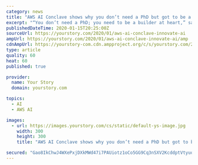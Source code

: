 ```yaml
---
category: news
title: "AWS AI Conclave shows why you don’t need a PhD but got to be a builder at heart to innovate with AI"
excerpt: "“You don’t need a PhD; you need to be a builder at heart,” said, Denis Batalov, Worldwide Technical Leader, ML & AI, AWS in his keynote address on day 2 of the Amazon AI Conclave in Bengaluru. The Artificial Intelligence (AI) expert with over two decades of experience took the audience through how AWS developed comprehensive ML ..."
publishedDateTime: 2020-01-15T20:25:00Z
sourceUrl: https://yourstory.com/2020/01/aws-ai-conclave-innovate-ai
ampUrl: https://yourstory.com/2020/01/aws-ai-conclave-innovate-ai/amp
cdnAmpUrl: https://yourstory-com.cdn.ampproject.org/c/s/yourstory.com/2020/01/aws-ai-conclave-innovate-ai/amp
type: article
quality: 60
heat: 60
published: true

provider:
  name: Your Story
  domain: yourstory.com

topics:
  - AI
  - AWS AI

images:
  - url: https://images.yourstory.com/cs/static/default-ys-image.jpg
    width: 300
    height: 300
    title: "AWS AI Conclave shows why you don’t need a PhD but got to be a builder at heart to innovate with AI"

secured: "Gao8IkChwJ4WXePxjDXkMWd47i7PAUiotz1oCo5GG9Cq3nSXV2KcddptVtyuqdo7OJQiRKGjoar7KnXzg4iHJc8DXpwn76QwGvBXGF9Fik4L3XjySIf83qV9xMvrTDxJu7PprAqrxkeFpO9X98j9f38BHNrTj9RwyCQKtjttJ6tF2wBgoquZvAyEyFs1M9nBI7GIWq9bW2vMgv9rh7FeRBCFf5C2uhWT4UaD3C0CXmKAQmnOFS4v9AQXUOTxOwm4hF0CpAYLrwRW2tu8bxNW0J5d5FFz/ypNw6XtMfFKFLGS36ZZWDLVBO0bpdVaJnQKC46JD77ajysHY2HUAV67zyRQTXFvtZ9YRsQTB5/7lUA7I2dX7/lnj+yrHDHsF3Whq8r6HFU5knRJNNUoAdWzR6/zMlditBCmtg2VnT5JvRkNBaNEvtfqBViaDyxdiwVb2bqoOS3+kFv22Ws9XJvFpQ==;CNCCKB73ERwkfcmkoYVYxA=="
---
```


